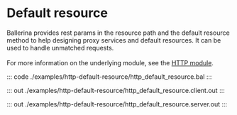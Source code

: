# Default resource

Ballerina provides rest params in the resource path and the default resource method to help designing proxy services
and default resources. It can be used to handle unmatched requests.<br/><br/>
For more information on the underlying module, 
see the [HTTP module](https://docs.central.ballerina.io/ballerina/http/latest/).

::: code ./examples/http-default-resource/http_default_resource.bal :::

::: out ./examples/http-default-resource/http_default_resource.client.out :::

::: out ./examples/http-default-resource/http_default_resource.server.out :::